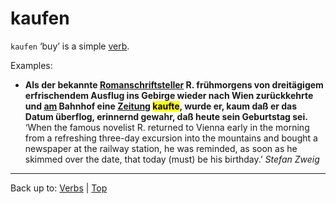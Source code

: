 # kaufen

`kaufen` ‘buy’ is a simple [verb](../../index.md).

Examples:
- **Als der bekannte [Romanschriftsteller](../../../nouns/r/ro/Romanschriftsteller.md) R. frühmorgens von dreitägigem erfrischendem Ausflug ins Gebirge wieder nach Wien zurückkehrte und [am](../../../prepositions/an.md) Bahnhof eine [Zeitung](../../../nouns/z/ze/Zeitung.md) <mark>kaufte</mark>, wurde er, kaum daß er das Datum überflog, erinnernd gewahr, daß heute sein Geburtstag sei.** ‘When the famous novelist R. returned to Vienna early in the morning from a refreshing three-day excursion into the mountains and bought a newspaper at the railway station, he was reminded, as soon as he skimmed over the date, that today (must) be his birthday.’ *Stefan Zweig*

----

Back up to: [Verbs](../../index.md) | [Top](../../../index.md)
